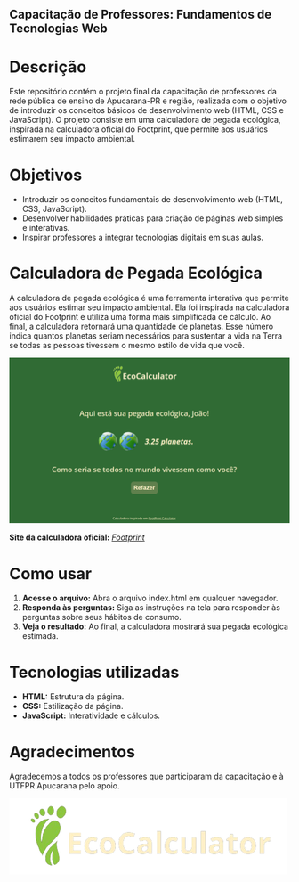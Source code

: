 ## Capacitação de Professores: Fundamentos de Tecnologias Web
# Descrição
Este repositório contém o projeto final da capacitação de professores da rede pública de ensino de Apucarana-PR e região, realizada com o objetivo de introduzir os conceitos básicos de desenvolvimento web (HTML, CSS e JavaScript). O projeto consiste em uma calculadora de pegada ecológica, inspirada na calculadora oficial do Footprint, que permite aos usuários estimarem seu impacto ambiental.
# Objetivos
- Introduzir os conceitos fundamentais de desenvolvimento web (HTML, CSS, JavaScript).
- Desenvolver habilidades práticas para criação de páginas web simples e interativas.
- Inspirar professores a integrar tecnologias digitais em suas aulas.


# Calculadora de Pegada Ecológica
A calculadora de pegada ecológica é uma ferramenta interativa que permite aos usuários estimar seu impacto ambiental. Ela foi inspirada na calculadora oficial do Footprint e utiliza uma forma mais simplificada de cálculo. Ao final, a calculadora retornará uma quantidade de planetas. Esse número indica quantos planetas seriam necessários para sustentar a vida na Terra se todas as pessoas tivessem o mesmo estilo de vida que você.

![Calculadora-de-Pegada-Ecologica](imagens/calculadora_resultado.png)

**Site da calculadora oficial:**  [_Footprint_](https://www.footprintcalculator.org/home)

# Como usar
1. **Acesse o arquivo:** Abra o arquivo index.html em qualquer navegador.
2. **Responda às perguntas:** Siga as instruções na tela para responder às perguntas sobre seus hábitos de consumo.
3. **Veja o resultado:** Ao final, a calculadora mostrará sua pegada ecológica estimada.
# Tecnologias utilizadas
- **HTML:** Estrutura da página.
- **CSS:** Estilização da página.
- **JavaScript:** Interatividade e cálculos.
# Agradecimentos
Agradecemos a todos os professores que participaram da capacitação e à UTFPR Apucarana pelo apoio.

![Calculadora-de-Pegada-Ecologica](assets/img/logo_ecocalculator.png)
